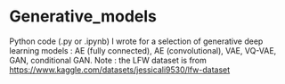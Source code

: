 # Generative_models
Python code (.py or .ipynb) I wrote for a selection of generative deep learning models : AE (fully connected), AE (convolutional), VAE, VQ-VAE, GAN, conditional GAN. Note : the LFW dataset is from https://www.kaggle.com/datasets/jessicali9530/lfw-dataset
